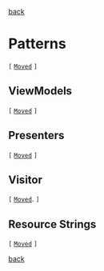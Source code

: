 [back](.)

Patterns
========

`[` [`Moved`](patterns) `]`

ViewModels
----------

`[` [`Moved`](patterns/viewmodels.md) `]`

Presenters
----------

`[` [`Moved`](patterns/presenters.md) `]`

Visitor
-------

`[` [`Moved`](patterns/business-logic.md#visitor). `]`

Resource Strings
----------------

`[` [`Moved`](patterns/business-logic.md#resource-strings) `]`

[back](.)
